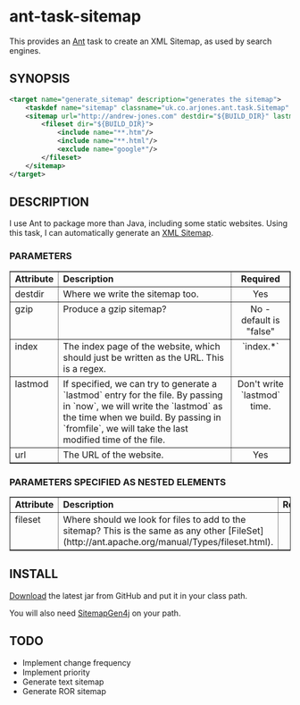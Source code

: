 ant-task-sitemap
================

This provides an [Ant](http://ant.apache.org/) task to create an XML Sitemap, as used by search engines.

SYNOPSIS
--------

```xml
<target name="generate_sitemap" description="generates the sitemap">
    <taskdef name="sitemap" classname="uk.co.arjones.ant.task.Sitemap" />
    <sitemap url="http://andrew-jones.com" destdir="${BUILD_DIR}" lastmod="now" gzip="yes">
        <fileset dir="${BUILD_DIR}">
            <include name="**.htm"/>
            <include name="**.html"/>
            <exclude name="google*"/>
        </fileset>
    </sitemap>
</target>
```

DESCRIPTION
-----------

I use Ant to package more than Java, including some static websites. Using this task, I can automatically generate an [XML Sitemap](http://en.wikipedia.org/wiki/Sitemaps).

### PARAMETERS
<table border="1" cellpadding="2" cellspacing="0">
  <tr>
    <td valign="top"><b>Attribute</b></td>
    <td valign="top"><b>Description</b></td>
    <td align="center" valign="top"><b>Required</b></td>
  </tr>
  <tr>
    <td valign="top">destdir</td>
    <td valign="top">Where we write the sitemap too.</td>
    <td align="center" valign="top">Yes</td>
  </tr>
  <tr>
    <td valign="top">gzip</td>
    <td valign="top">Produce a gzip sitemap?</td>
    <td align="center" valign="top">No - default is "false"</td>
  </tr>
  <tr>
    <td valign="top">index</td>
    <td valign="top">The index page of the website, which should just be written as the URL. This is a regex.</td>
    <td align="center" valign="top">`index.*`</td>
  </tr>
  <tr>
    <td valign="top">lastmod</td>
    <td valign="top">If specified, we can try to generate a `lastmod` entry for the file. By passing in `now`, we will write the `lastmod` as the time when we build. By passing in `fromfile`, we will take the last modified time of the file.</td>
    <td align="center" valign="top">Don't write `lastmod` time.</td>
  </tr>
  <tr>
    <td valign="top">url</td>
    <td valign="top">The URL of the website.</td>
    <td align="center" valign="top">Yes</td>
  </tr>
</table>

### PARAMETERS SPECIFIED AS NESTED ELEMENTS
<table border="1" cellpadding="2" cellspacing="0">
  <tr>
    <td valign="top"><b>Attribute</b></td>
    <td valign="top"><b>Description</b></td>
    <td align="center" valign="top"><b>Required</b></td>
  </tr>
  <tr>
    <td valign="top">fileset</td>
    <td valign="top">Where should we look for files to add to the sitemap? This is the same as any other [FileSet](http://ant.apache.org/manual/Types/fileset.html).</td>
    <td align="center" valign="top">Yes</td>
  </tr>
</table>

INSTALL
-------

[Download](https://github.com/andrewrjones/ant-task-sitemap/downloads) the latest jar from GitHub and put it in your class path.

You will also need [SitemapGen4j](http://code.google.com/p/sitemapgen4j/) on your path.

TODO
----
- Implement change frequency
- Implement priority
- Generate text sitemap
- Generate ROR sitemap